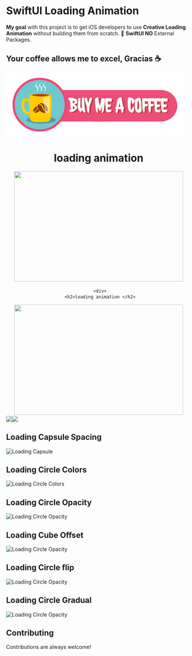 # SwiftUI Loading Animation

<strong>My goal</strong> with this project is to get iOS developers to use <strong>Creative Loading Animation</strong> without building them from scratch. 💯 <strong>SwiftUI NO</strong> External Packages.


## Your coffee allows me to excel, Gracias ☕

<a href="https://www.buymeacoffee.com/adamkif" target="_blank" rel="noopener noreferrer"><img src="https://github.com/adam-kif/SwiftUI-Loading-Animation/blob/main/SwiftUI-Loading-Animation/Screenshot/BuyMeACoffee.png" alt="Buy Me A Coffee" /></a>

<div align="center">
  <div>
     <h1>loading animation </h1>
  <img width="460" height="300" src="http://www.fillmurray.com/460/300">
  </div>
 
     <div>
     <h2>loading animation </h2>
  <img width="460" height="300" src="http://www.fillmurray.com/460/300">
  </div>
</div>

<div style="display: flex; align-items: flex-center;">
    <img src="https://github-readme-stats.vercel.app/api/top-langs/?username=anuraghazra&layout=compact&show_icons=true&title_color=ffffff&icon_color=34abeb&text_color=daf7dc&bg_color=151515"/>
    <img src="https://github-readme-stats.vercel.app/api?username=anuraghazra&show_icons=true&title_color=ffffff&icon_color=34abeb&text_color=daf7dc&bg_color=151515" />
  </div>
  
## Loading Capsule Spacing

![Loading Capsule](https://github.com/adamkif/SwiftUI-Loading-Animation/blob/main/SwiftUI-Loading-Animation/Screenshot/LoadingCapsuleSpacing.gif)


## Loading Circle Colors

![Loading Circle Colors](https://github.com/adamkif/SwiftUI-Loading-Animation/blob/main/SwiftUI-Loading-Animation/Screenshot/LoadingCircleColors.gif)


## Loading Circle Opacity

![Loading Circle Opacity](https://github.com/adamkif/SwiftUI-Loading-Animation/blob/main/SwiftUI-Loading-Animation/Screenshot/LoadingCircleOpacity.gif)

## Loading Cube Offset

![Loading Circle Opacity](https://github.com/adamkif/SwiftUI-Loading-Animation/blob/main/SwiftUI-Loading-Animation/Screenshot/LoadingCubeOffset.gif)

## Loading Circle flip

![Loading Circle Opacity](https://github.com/adamkif/SwiftUI-Loading-Animation/blob/main/SwiftUI-Loading-Animation/Screenshot/LoadingCircleFlip.gif)

## Loading Circle Gradual

![Loading Circle Opacity](https://github.com/adamkif/SwiftUI-Loading-Animation/blob/main/SwiftUI-Loading-Animation/Screenshot/LoadingCircleGradual.gif)

## Contributing

Contributions are always welcome!

